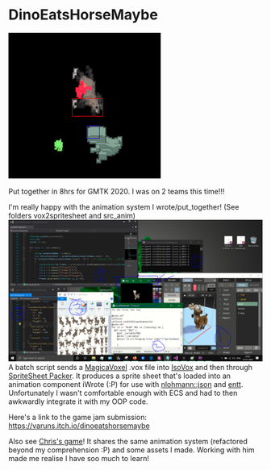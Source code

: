 # DinoEatsHorseMaybe
![gamescreenshot](https://github.com/iWrote/DinoEatsHorseMaybe/blob/master/devLogsYay/screenCrop.png)

Put together in 8hrs for GMTK 2020. I was on 2 teams this time!!!


I'm really happy with the animation system I wrote/put_together! (See folders vox2spritesheet and src_anim)
![vox2spritesheet](https://github.com/iWrote/DinoEatsHorseMaybe/blob/master/devLogsYay/makingVox2Spritesheet.PNG)
A batch script sends a [MagicaVoxel](https://ephtracy.github.io/) .vox file into [IsoVox](https://github.com/tommyettinger/IsoVoxel) and then through [SpriteSheet Packer](https://amakaseev.github.io/sprite-sheet-packer/).
It produces a sprite sheet that's loaded into an animation component iWrote (:P) for use with [nlohmann::json](https://github.com/nlohmann/json) and [entt](https://github.com/skypjack/entt).
Unfortunately I wasn't comfortable enough with ECS and had to then awkwardly integrate it with my OOP code.

Here's a link to the game jam submission: https://varuns.itch.io/dinoeatshorsemaybe

Also see [Chris's game](https://christophergreeley.itch.io/strategy-goo)! It shares the same animation system (refactored beyond my comprehension :P) and some assets I made. Working with him made me realise I have soo much to learn!
